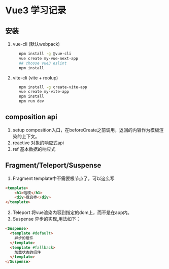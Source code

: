 # Vue3 学习记录
## 安装
1. vue-cli  (默认webpack)
```bash
      npm install -g @vue-cli
      vue create my-vue-next-app
      ## choose vue3 eslint
      npm install
```
2. vite-cli  (vite +  roolup)
```bash
      npm install -g create-vite-app
      vue create my-vite-app
      npm install
      npm run dev
```

## composition api
1. setup composition入口，在beforeCreate之前调用，返回的内容作为模板渲染的上下文。
2. reactive 对象的响应式api
3. ref 基本数据的响应式

## Fragment/Teleport/Suspense
1. Fragment  template中不需要根节点了，可以这么写
   
```html
<template>
    <h1>哈喽</h1>
    <div>我真棒</div>
</template>
```
2. Teleport
   将vue渲染内容到指定的dom上，而不是在app内。
3. Suspense
   异步的实现,用法如下：
```html
<Suspense>
  <template #default>
    异步的组件
  </template>
  <template #fallback>
    加载状态的组件
  </template>
</Suspense>
```